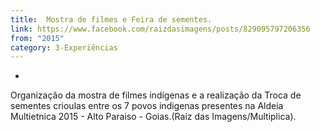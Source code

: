 ```yaml
---
title:  Mostra de filmes e Feira de sementes. 
link: https://www.facebook.com/raizdasimagens/posts/829095797206356
from: "2015"
category: 3-Experiências
---
```

- 
Organização da mostra de filmes indígenas e a realização da Troca de sementes crioulas entre os 7 povos indigenas presentes na Aldeia Multietnica 2015 - Alto Paraiso - Goias.(Raiz das Imagens/Multiplica).


